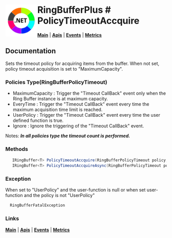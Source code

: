 # <img align="left" width="100" height="100" src="./images/icon.png"> RingBufferPlus # PolicyTimeoutAccquire

[**Main**](index.md#help) | 
[**Apis**](index.md#apis) |
[**Events**](events.md) |
[**Metrics**](metric.md)

## Documentation
Sets the timeout policy for acquiring items from the buffer. When not set, policy timeout acquisition is set to "MaximumCapacity".

### Policies Type(RingBufferPolicyTimeout)

- MaximumCapacity : Trigger the "Timeout CallBack" event only when the Ring Buffer instance is at maximum capacity.
- EveryTime : Trigger the "Timeout CallBack" event every time the maximum acquisition time limit is reached.
- UserPolicy : Trigger the "Timeout CallBack" event every time the user defined function is true.
- Ignore : Ignore the triggering of the "Timeout CallBack" event.

Notes: _**In all policies type the timeout count is performed.**_

### Methods

```csharp
   IRingBuffer<T> PolicyTimeoutAccquire(RingBufferPolicyTimeout policy, Func<RingBufferMetric, CancellationToken, bool>? userpolicy = null)
   IRingBuffer<T> PolicyTimeoutAccquireAsync(RingBufferPolicyTimeout policy, Func<RingBufferMetric, CancellationToken, Task<bool>>? userpolicy = null)
``` 

### Exception

When set to "UserPolicy" and the user-function is null or when set user-function and the policy is not "UserPolicy"

```csharp
  RingBufferFatalException
``` 

### Links
[**Main**](index.md#help) | 
[**Apis**](index.md#apis) |
[**Events**](events.md) |
[**Metrics**](metric.md)

